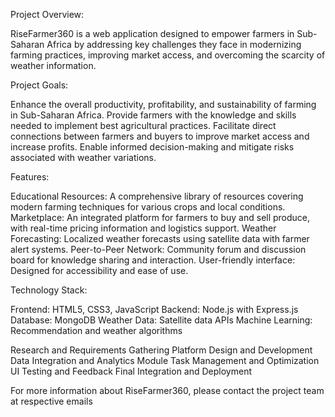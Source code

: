 Project Overview:

RiseFarmer360 is a web application designed to empower farmers in Sub-Saharan Africa by addressing key challenges they face in modernizing farming practices, improving market access, and overcoming the scarcity of weather information.

Project Goals:

Enhance the overall productivity, profitability, and sustainability of farming in Sub-Saharan Africa.
Provide farmers with the knowledge and skills needed to implement best agricultural practices.
Facilitate direct connections between farmers and buyers to improve market access and increase profits.
Enable informed decision-making and mitigate risks associated with weather variations.

Features:

Educational Resources: A comprehensive library of resources covering modern farming techniques for various crops and local conditions.
Marketplace: An integrated platform for farmers to buy and sell produce, with real-time pricing information and logistics support.
Weather Forecasting: Localized weather forecasts using satellite data with farmer alert systems.
Peer-to-Peer Network: Community forum and discussion board for knowledge sharing and interaction.
User-friendly interface: Designed for accessibility and ease of use.

Technology Stack:

Frontend: HTML5, CSS3, JavaScript
Backend: Node.js with Express.js
Database: MongoDB
Weather Data: Satellite data APIs
Machine Learning: Recommendation and weather algorithms

Research and Requirements Gathering
Platform Design and Development
Data Integration and Analytics Module
Task Management and Optimization
UI Testing and Feedback
Final Integration and Deployment

For more information about RiseFarmer360, please contact the project team at respective emails
